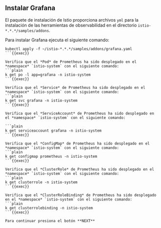 ## Instalar Grafana

El paquete de instalación de Istio proporciona archivos `yml` para la instalación de las herramientas de observabilidad en el directorio `istio-*.*.*/samples/addons`.

Para instalar Grafana ejecuta el siguiente comando:

```plain
kubectl apply -f ~/istio-*.*.*/samples/addons/grafana.yaml
```{{exec}}

Verifica que el *Pod* de Prometheus ha sido desplegado en el *namespace* `istio-system` con el siguiente comando:
```plain
k get po -l app=grafana -n istio-system
```{{exec}}

Verifica que el *Service* de Prometheus ha sido desplegado en el *namespace* `istio-system` con el siguiente comando:
```plain
k get svc grafana -n istio-system
```{{exec}}

Verifica que el *ServiceAccount* de Prometheus ha sido desplegado en el *namespace* `istio-system` con el siguiente comando:

```plain
k get serviceaccount grafana -n istio-system
```{{exec}}

Verifica que el *ConfigMap* de Prometheus ha sido desplegado en el *namespace* `istio-system` con el siguiente comando:
```plain
k get configmap prometheus -n istio-system
```{{exec}}

Verifica que el *ClusterRole* de Prometheus ha sido desplegado en el *namespace* `istio-system` con el siguiente comando:
```plain
k get clusterrole -n istio-system
```{{exec}}

Verifica que el *ClusterRoleBinding* de Prometheus ha sido desplegado en el *namespace* `istio-system` con el siguiente comando:
```plain
k get clusterrolebinding -n istio-system
```{{exec}}

Para continuar presiona el botón **NEXT**
